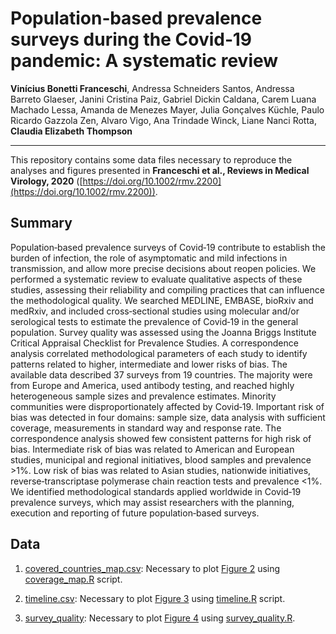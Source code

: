 # Population‐based prevalence surveys during the Covid‐19 pandemic: A systematic review

**Vinícius Bonetti Franceschi**, Andressa Schneiders Santos, Andressa Barreto Glaeser, Janini Cristina Paiz, Gabriel Dickin Caldana, Carem Luana Machado Lessa, Amanda de Menezes Mayer, Julia Gonçalves Küchle, Paulo Ricardo Gazzola Zen, Alvaro Vigo, Ana Trindade Winck, Liane Nanci Rotta, **Claudia Elizabeth Thompson**

---

This repository contains some data files necessary to reproduce the analyses and figures presented in **Franceschi et al., Reviews in Medical Virology, 2020** ([https://doi.org/10.1002/rmv.2200](https://doi.org/10.1002/rmv.2200)).

## Summary

Population‐based prevalence surveys of Covid‐19 contribute to establish the burden of infection, the role of asymptomatic and mild infections in transmission, and allow more precise decisions about reopen policies. We performed a systematic review to evaluate qualitative aspects of these studies, assessing their reliability and compiling practices that can influence the methodological quality. We searched MEDLINE, EMBASE, bioRxiv and medRxiv, and included cross‐sectional studies using molecular and/or serological tests to estimate the prevalence of Covid‐19 in the general population. Survey quality was assessed using the Joanna Briggs Institute Critical Appraisal Checklist for Prevalence Studies. A correspondence analysis correlated methodological parameters of each study to identify patterns related to higher, intermediate and lower risks of bias. The available data described 37 surveys from 19 countries. The majority were from Europe and America, used antibody testing, and reached highly heterogeneous sample sizes and prevalence estimates. Minority communities were disproportionately affected by Covid‐19. Important risk of bias was detected in four domains: sample size, data analysis with sufficient coverage, measurements in standard way and response rate. The correspondence analysis showed few consistent patterns for high risk of bias. Intermediate risk of bias was related to American and European studies, municipal and regional initiatives, blood samples and prevalence >1%. Low risk of bias was related to Asian studies, nationwide initiatives, reverse‐transcriptase polymerase chain reaction tests and prevalence <1%. We identified methodological standards applied worldwide in Covid‐19 prevalence surveys, which may assist researchers with the planning, execution and reporting of future population‐based surveys.

## Data

1. [covered_countries_map.csv](https://github.com/vinibfranc/Syst-Review-COVID19-Prevalence/blob/main/data/covered_countries_map.csv): Necessary to plot [Figure 2](https://onlinelibrary.wiley.com/cms/asset/62f00054-58ff-47d4-ae9e-d0f0b25826fc/rmv2200-fig-0002-m.jpg) using [coverage_map.R](https://github.com/vinibfranc/Syst-Review-COVID19-Prevalence/blob/main/coverage_map.R) script.

2. [timeline.csv](https://github.com/vinibfranc/Syst-Review-COVID19-Prevalence/blob/main/data/timeline.csv): Necessary to plot [Figure 3](https://onlinelibrary.wiley.com/cms/asset/97422cb8-2de6-46c8-96cf-e7f23330ea6a/rmv2200-fig-0003-m.jpg) using [timeline.R](https://github.com/vinibfranc/Syst-Review-COVID19-Prevalence/blob/main/timeline.R) script.

3. [survey_quality](https://github.com/vinibfranc/Syst-Review-COVID19-Prevalence/blob/main/data/survey_quality.csv): Necessary to plot [Figure 4](https://onlinelibrary.wiley.com/cms/asset/7ebbc025-e072-4a77-b3ad-fc38dea9c775/rmv2200-fig-0004-m.jpg) using [survey_quality.R](https://github.com/vinibfranc/Syst-Review-COVID19-Prevalence/blob/main/survey_quality.R).